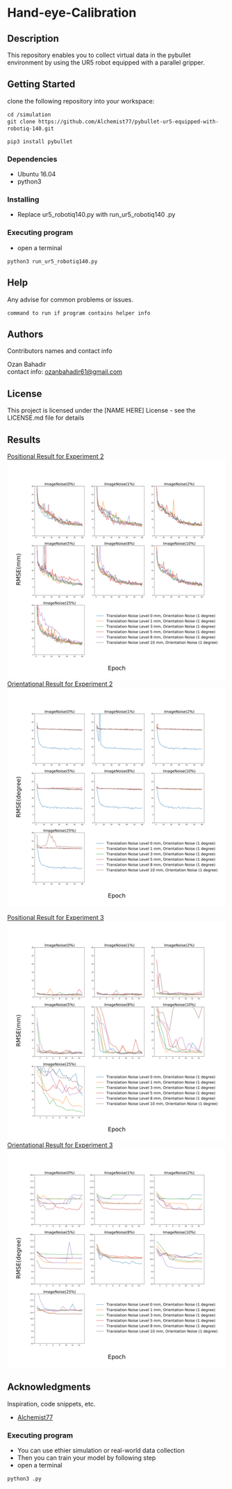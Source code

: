 # Hand-eye-Calibration

## Description
This repository enables you to collect virtual data in the pybullet environment by using the UR5 robot equipped with a parallel gripper.
## Getting Started
clone the following repository into your workspace:
```
cd /simulation
git clone https://github.com/Alchemist77/pybullet-ur5-equipped-with-robotiq-140.git
```
```
pip3 install pybullet
```


### Dependencies
* Ubuntu 16.04
* python3
### Installing

* Replace ur5_robotiq140.py with run_ur5_robotiq140 .py 

### Executing program

* open a terminal
```
python3 run_ur5_robotiq140.py
```

## Help

Any advise for common problems or issues.
```
command to run if program contains helper info
```

## Authors

Contributors names and contact info

Ozan Bahadir  
contact info: ozanbahadir61@gmail.com

## License

This project is licensed under the [NAME HERE] License - see the LICENSE.md file for details

## Results
[Positional Result for Experiment 2 ](https://github.com/ozanbahadir/Hand-eye-Calibration/blob/main/Result/H2Translation.svg)
<img src="https://github.com/ozanbahadir/Hand-eye-Calibration/blob/main/Result/H2Translation.svg">
[Orientational Result for Experiment 2 ](https://github.com/ozanbahadir/Hand-eye-Calibration/blob/main/Result/H2Orientation.svg)
<img src="https://github.com/ozanbahadir/Hand-eye-Calibration/blob/main/Result/H2Orientation.svg">

[Positional Result for Experiment 3 ](https://github.com/ozanbahadir/Hand-eye-Calibration/blob/main/Result/H3Translation.svg)
<img src="https://github.com/ozanbahadir/Hand-eye-Calibration/blob/main/Result/H3Translation.svg">
[Orientational Result for Experiment 3 ](https://github.com/ozanbahadir/Hand-eye-Calibration/blob/main/Result/H3Orientation.svg)
<img src="https://github.com/ozanbahadir/Hand-eye-Calibration/blob/main/Result/H3Orientation.svg">



## Acknowledgments

Inspiration, code snippets, etc.
* [Alchemist77](https://github.com/Alchemist77/pybullet-ur5-equipped-with-robotiq-140/)






### Executing program

* You can use ethier simulation or real-world data collection 
* Then you can train your model by following step
* open a terminal 
```
python3 .py 
```
